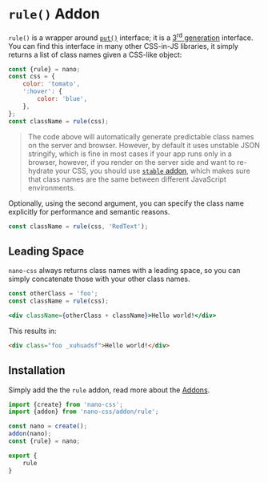 # `rule()` Addon

`rule()` is a wrapper around [`put()`](./put.md) interface; it is a [3<sup>rd</sup> generation](https://github.com/streamich/freestyler/blob/master/docs/en/generations.md#3rd-generation)
interface. You can find this interface in many other CSS-in-JS libraries, it simply
returns a list of class names given a CSS-like object:

```js
const {rule} = nano;
const css = {
    color: 'tomato',
    ':hover': {
        color: 'blue',
    },
};
const className = rule(css);
```

> The code above will automatically generate predictable class names on the server and browser.
> However, by default it uses unstable JSON stringify, which is fine in most cases if your
> app runs only in a browser, however, if you render on the server side and want to re-hydrate
> your CSS, you should use [`stable` addon](./stable.md), which makes sure that class names
> are the same between different JavaScript environments.

Optionally, using the second argument, you can specify the class name explicitly for performance
and semantic reasons.

```js
const className = rule(css, 'RedText');
```


## Leading Space

`nano-css` always returns class names with a leading space, so you can simply concatenate those
with your other class names.

```jsx
const otherClass = 'foo';
const className = rule(css);

<div className={otherClass + className}>Hello world!</div>
```

This results in:

```html
<div class="foo _xuhuadsf">Hello world!</div>
```


## Installation

Simply add the the `rule` addon, read more about the [Addons](./Addons.md).

```js
import {create} from 'nano-css';
import {addon} from 'nano-css/addon/rule';

const nano = create();
addon(nano);
const {rule} = nano;

export {
    rule
}
```
